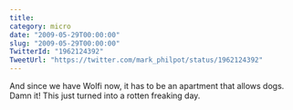 ```yaml
---
title: 
category: micro
date: "2009-05-29T00:00:00"
slug: "2009-05-29T00:00:00"
TwitterId: "1962124392"
TweetUrl: "https://twitter.com/mark_philpot/status/1962124392"
---
```


And since we have Wolfi now, it has to be an apartment that allows dogs. Damn
it! This just turned into a rotten freaking day.
